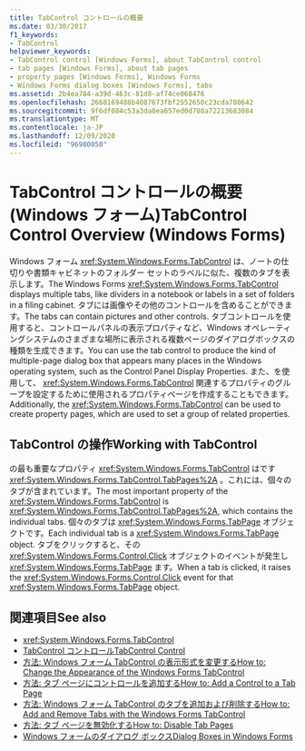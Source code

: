 ```yaml
---
title: TabControl コントロールの概要
ms.date: 03/30/2017
f1_keywords:
- TabControl
helpviewer_keywords:
- TabControl control [Windows Forms], about TabControl control
- tab pages [Windows Forms], about tab pages
- property pages [Windows Forms], Windows Forms
- Windows Forms dialog boxes [Windows Forms], tabs
ms.assetid: 2b4ea784-a39d-463c-81d8-af74ce068476
ms.openlocfilehash: 2668169488b4087673fbf2552650c23cda780642
ms.sourcegitcommit: 9f6df084c53a3da0ea657ed0d708a72213683084
ms.translationtype: MT
ms.contentlocale: ja-JP
ms.lasthandoff: 12/09/2020
ms.locfileid: "96980050"
---
```

# <a name="tabcontrol-control-overview-windows-forms"></a><span data-ttu-id="5a0e6-102">TabControl コントロールの概要 (Windows フォーム)</span><span class="sxs-lookup"><span data-stu-id="5a0e6-102">TabControl Control Overview (Windows Forms)</span></span>
<span data-ttu-id="5a0e6-103">Windows フォーム <xref:System.Windows.Forms.TabControl> は、ノートの仕切りや書類キャビネットのフォルダー セットのラベルに似た、複数のタブを表示します。</span><span class="sxs-lookup"><span data-stu-id="5a0e6-103">The Windows Forms <xref:System.Windows.Forms.TabControl> displays multiple tabs, like dividers in a notebook or labels in a set of folders in a filing cabinet.</span></span> <span data-ttu-id="5a0e6-104">タブには画像やその他のコントロールを含めることができます。</span><span class="sxs-lookup"><span data-stu-id="5a0e6-104">The tabs can contain pictures and other controls.</span></span> <span data-ttu-id="5a0e6-105">タブコントロールを使用すると、コントロールパネルの表示プロパティなど、Windows オペレーティングシステムのさまざまな場所に表示される複数ページのダイアログボックスの種類を生成できます。</span><span class="sxs-lookup"><span data-stu-id="5a0e6-105">You can use the tab control to produce the kind of multiple-page dialog box that appears many places in the Windows operating system, such as the Control Panel Display Properties.</span></span> <span data-ttu-id="5a0e6-106">また、を使用して、 <xref:System.Windows.Forms.TabControl> 関連するプロパティのグループを設定するために使用されるプロパティページを作成することもできます。</span><span class="sxs-lookup"><span data-stu-id="5a0e6-106">Additionally, the <xref:System.Windows.Forms.TabControl> can be used to create property pages, which are used to set a group of related properties.</span></span>  
  
## <a name="working-with-tabcontrol"></a><span data-ttu-id="5a0e6-107">TabControl の操作</span><span class="sxs-lookup"><span data-stu-id="5a0e6-107">Working with TabControl</span></span>  
 <span data-ttu-id="5a0e6-108">の最も重要なプロパティ <xref:System.Windows.Forms.TabControl> はです <xref:System.Windows.Forms.TabControl.TabPages%2A> 。これには、個々のタブが含まれています。</span><span class="sxs-lookup"><span data-stu-id="5a0e6-108">The most important property of the <xref:System.Windows.Forms.TabControl> is <xref:System.Windows.Forms.TabControl.TabPages%2A>, which contains the individual tabs.</span></span> <span data-ttu-id="5a0e6-109">個々のタブは <xref:System.Windows.Forms.TabPage> オブジェクトです。</span><span class="sxs-lookup"><span data-stu-id="5a0e6-109">Each individual tab is a <xref:System.Windows.Forms.TabPage> object.</span></span> <span data-ttu-id="5a0e6-110">タブをクリックすると、その <xref:System.Windows.Forms.Control.Click> オブジェクトのイベントが発生し <xref:System.Windows.Forms.TabPage> ます。</span><span class="sxs-lookup"><span data-stu-id="5a0e6-110">When a tab is clicked, it raises the <xref:System.Windows.Forms.Control.Click> event for that <xref:System.Windows.Forms.TabPage> object.</span></span>  
  
## <a name="see-also"></a><span data-ttu-id="5a0e6-111">関連項目</span><span class="sxs-lookup"><span data-stu-id="5a0e6-111">See also</span></span>

- <xref:System.Windows.Forms.TabControl>
- [<span data-ttu-id="5a0e6-112">TabControl コントロール</span><span class="sxs-lookup"><span data-stu-id="5a0e6-112">TabControl Control</span></span>](tabcontrol-control-windows-forms.md)
- [<span data-ttu-id="5a0e6-113">方法: Windows フォーム TabControl の表示形式を変更する</span><span class="sxs-lookup"><span data-stu-id="5a0e6-113">How to: Change the Appearance of the Windows Forms TabControl</span></span>](how-to-change-the-appearance-of-the-windows-forms-tabcontrol.md)
- [<span data-ttu-id="5a0e6-114">方法: タブ ページにコントロールを追加する</span><span class="sxs-lookup"><span data-stu-id="5a0e6-114">How to: Add a Control to a Tab Page</span></span>](how-to-add-a-control-to-a-tab-page.md)
- [<span data-ttu-id="5a0e6-115">方法: Windows フォーム TabControl のタブを追加および削除する</span><span class="sxs-lookup"><span data-stu-id="5a0e6-115">How to: Add and Remove Tabs with the Windows Forms TabControl</span></span>](how-to-add-and-remove-tabs-with-the-windows-forms-tabcontrol.md)
- [<span data-ttu-id="5a0e6-116">方法: タブ ページを無効化する</span><span class="sxs-lookup"><span data-stu-id="5a0e6-116">How to: Disable Tab Pages</span></span>](how-to-disable-tab-pages.md)
- [<span data-ttu-id="5a0e6-117">Windows フォームのダイアログ ボックス</span><span class="sxs-lookup"><span data-stu-id="5a0e6-117">Dialog Boxes in Windows Forms</span></span>](../dialog-boxes-in-windows-forms.md)
